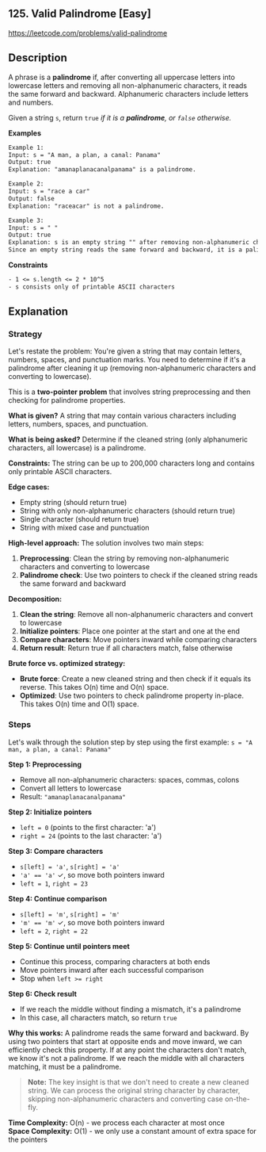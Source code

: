 ## 125. Valid Palindrome [Easy]

https://leetcode.com/problems/valid-palindrome

## Description
A phrase is a **palindrome** if, after converting all uppercase letters into lowercase letters and removing all non-alphanumeric characters, it reads the same forward and backward. Alphanumeric characters include letters and numbers.

Given a string `s`, return `true` *if it is a **palindrome**, or *`false`* otherwise.*

**Examples**

```tex
Example 1:
Input: s = "A man, a plan, a canal: Panama"
Output: true
Explanation: "amanaplanacanalpanama" is a palindrome.

Example 2:
Input: s = "race a car"
Output: false
Explanation: "raceacar" is not a palindrome.

Example 3:
Input: s = " "
Output: true
Explanation: s is an empty string "" after removing non-alphanumeric characters.
Since an empty string reads the same forward and backward, it is a palindrome.
```

**Constraints**
```tex
- 1 <= s.length <= 2 * 10^5
- s consists only of printable ASCII characters
```

## Explanation

### Strategy
Let's restate the problem: You're given a string that may contain letters, numbers, spaces, and punctuation marks. You need to determine if it's a palindrome after cleaning it up (removing non-alphanumeric characters and converting to lowercase).

This is a **two-pointer problem** that involves string preprocessing and then checking for palindrome properties.

**What is given?** A string that may contain various characters including letters, numbers, spaces, and punctuation.

**What is being asked?** Determine if the cleaned string (only alphanumeric characters, all lowercase) is a palindrome.

**Constraints:** The string can be up to 200,000 characters long and contains only printable ASCII characters.

**Edge cases:** 
- Empty string (should return true)
- String with only non-alphanumeric characters (should return true)
- Single character (should return true)
- String with mixed case and punctuation

**High-level approach:**
The solution involves two main steps:
1. **Preprocessing**: Clean the string by removing non-alphanumeric characters and converting to lowercase
2. **Palindrome check**: Use two pointers to check if the cleaned string reads the same forward and backward

**Decomposition:**
1. **Clean the string**: Remove all non-alphanumeric characters and convert to lowercase
2. **Initialize pointers**: Place one pointer at the start and one at the end
3. **Compare characters**: Move pointers inward while comparing characters
4. **Return result**: Return true if all characters match, false otherwise

**Brute force vs. optimized strategy:**
- **Brute force**: Create a new cleaned string and then check if it equals its reverse. This takes O(n) time and O(n) space.
- **Optimized**: Use two pointers to check palindrome property in-place. This takes O(n) time and O(1) space.

### Steps
Let's walk through the solution step by step using the first example: `s = "A man, a plan, a canal: Panama"`

**Step 1: Preprocessing**
- Remove all non-alphanumeric characters: spaces, commas, colons
- Convert all letters to lowercase
- Result: `"amanaplanacanalpanama"`

**Step 2: Initialize pointers**
- `left = 0` (points to the first character: 'a')
- `right = 24` (points to the last character: 'a')

**Step 3: Compare characters**
- `s[left] = 'a'`, `s[right] = 'a'`
- `'a' == 'a'` ✓, so move both pointers inward
- `left = 1`, `right = 23`

**Step 4: Continue comparison**
- `s[left] = 'm'`, `s[right] = 'm'`
- `'m' == 'm'` ✓, so move both pointers inward
- `left = 2`, `right = 22`

**Step 5: Continue until pointers meet**
- Continue this process, comparing characters at both ends
- Move pointers inward after each successful comparison
- Stop when `left >= right`

**Step 6: Check result**
- If we reach the middle without finding a mismatch, it's a palindrome
- In this case, all characters match, so return `true`

**Why this works:**
A palindrome reads the same forward and backward. By using two pointers that start at opposite ends and move inward, we can efficiently check this property. If at any point the characters don't match, we know it's not a palindrome. If we reach the middle with all characters matching, it must be a palindrome.

> **Note:** The key insight is that we don't need to create a new cleaned string. We can process the original string character by character, skipping non-alphanumeric characters and converting case on-the-fly.

**Time Complexity:** O(n) - we process each character at most once  
**Space Complexity:** O(1) - we only use a constant amount of extra space for the pointers
